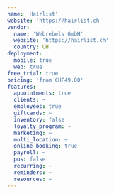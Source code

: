 ```yaml
---
name: 'Hairlist'
website: 'https://hairlist.ch'
vendor:
  name: 'Webrebels GmbH'
  website: 'https://hairlist.ch'
  country: CH
deployment:
  mobile: true
  web: true
free_trial: true
pricing: 'from CHF49.00'
features:
  appointments: true
  clients: ~
  employees: true
  giftcards: ~
  inventory: false
  loyalty_program: ~
  marketing: ~
  multi_location: ~
  online_booking: true
  payroll: ~
  pos: false
  recurring: ~
  reminders: ~
  resources: ~
---
```

